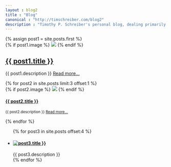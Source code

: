 ```yaml
---
layout : blog2
title : "Blog"
canonical : "http://timschreiber.com/blog2"
description : "Timothy P. Schreiber's personal blog, dealing primarily with software development, but also dabbling in songwriting, food, and gardening from time to time."
---
```


<div class="row">
	<div class="col-xs-12 col-md-8">
		<div class="row">
			<div class="col-xs-12">
				{% assign post1 = site.posts.first %}
				<div class="panel panel-default">
					{% if post1.image %}
						<a href="{{ post1.url }}"><img src="/img/{{ post1.image }}" class="img-rounded" style="max-width:100%" /></a>
					{% endif %}
					<div class="panel-body">
						<h2><a href="{{ post1.url }}">{{ post1.title }}</a></h2>
						<p>{{ post1.description }} <a href="{{ post1.url }}" style="white-space:no-wrap;">Read more...</a></p>
					</div>
				</div>
			</div>
			{% for post2 in site.posts limit:3 offset:1 %}
				<div class="col-xs-12 col-md-4">
					{% if post2.image %}
						<a href="{{ post2.url }}"><img src="/img/{{ post2.image }}" class="img-rounded" style="max-width:100%" /></a>
					{% endif %}
					<h4><a href="{{ post2.url }}">{{ post2.title }}</a></h4>
					<p><small>{{ post2.description }} <a href="{{ post2.url }}" style="white-space:no-wrap;">Read more...</a></small></p>
				</div>
			{% endfor %}
		</div>
	</div>
	<div class="col-xs-12 col-md-4">
		<script async src="//pagead2.googlesyndication.com/pagead/js/adsbygoogle.js"></script>
		<!-- tsc-blog -->
		<ins class="adsbygoogle"
		     style="display:block"
		     data-ad-client="ca-pub-5400005152506663"
		     data-ad-slot="3867421392"
		     data-ad-format="auto"></ins>
		<script>
			(adsbygoogle = window.adsbygoogle || []).push({});
		</script>
		<ul class="media-list">
			{% for post3 in site.posts offset:4 %}
				<li class="media">
					<div class="media-left" style="width:64px;">
						<div style="position:relative;overflow:hidden:padding-bottom:100%;">
							<img src="/img/{{ post3.image }}" style="position:absolute;" />
						</div>
					</div>
					<div class="media-body">
						<h4 class="media-heading"><a href="{{ post3.url }}">{{ post3.title }}</a></h4>
						{{ post3.description }}
					</div>
				</li>
			{% endfor %}
		</ul>
	</div>
</div>
